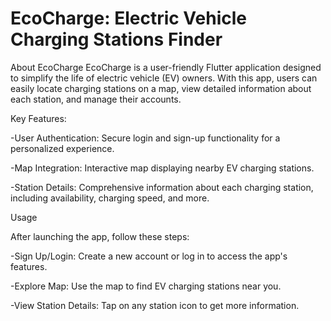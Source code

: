 # EcoCharge: Electric Vehicle Charging Stations Finder
About EcoCharge
EcoCharge is a user-friendly Flutter application designed to simplify the life of electric vehicle (EV) owners. With this app, users can easily locate charging stations on a map, view detailed information about each station, and manage their accounts.

Key Features:

-User Authentication: Secure login and sign-up functionality for a personalized experience.

-Map Integration: Interactive map displaying nearby EV charging stations.

-Station Details: Comprehensive information about each charging station, including availability, charging speed, and more.



Usage

After launching the app, follow these steps:

-Sign Up/Login: Create a new account or log in to access the app's features.

-Explore Map: Use the map to find EV charging stations near you.

-View Station Details: Tap on any station icon to get more information.
